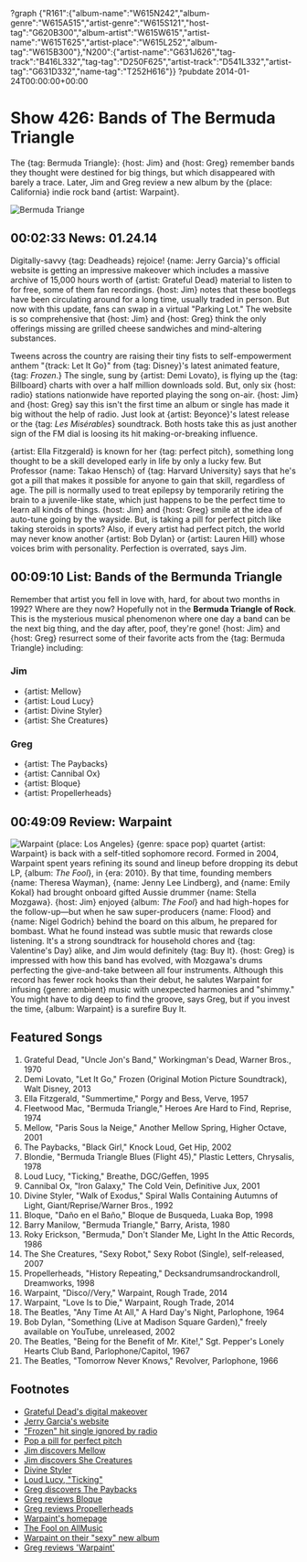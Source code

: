 ?graph {"R161":{"album-name":"W615N242","album-genre":"W615A515","artist-genre":"W615S121","host-tag":"G620B300","album-artist":"W615W615","artist-name":"W615T625","artist-place":"W615L252","album-tag":"W615B300"},"N200":{"artist-name":"G631J626","tag-track":"B416L332","tag-tag":"D250F625","artist-track":"D541L332","artist-tag":"G631D332","name-tag":"T252H616"}}
?pubdate 2014-01-24T00:00:00+00:00

# Show 426: Bands of The Bermuda Triangle

The {tag: Bermuda Triangle}: {host: Jim} and {host: Greg} remember bands they thought were destined for big things, but which disappeared with barely a trace. Later, Jim and Greg review a new album by the {place: California} indie rock band {artist: Warpaint}.

![Bermuda Triange](http://static.soundopinions.org/images/2014/bermudatriangle.jpg)

## 00:02:33 News: 01.24.14 
Digitally-savvy {tag: Deadheads} rejoice! {name: Jerry Garcia}'s official website is getting an impressive makeover which includes a massive archive of 15,000 hours worth of {artist: Grateful Dead} material to listen to for free, some of them fan recordings. {host: Jim} notes that these bootlegs have been circulating around for a long time, usually traded in person. But now with this update, fans can swap in a virtual "Parking Lot." The website is so comprehensive that {host: Jim} and {host: Greg} think the only offerings missing are grilled cheese sandwiches and mind-altering substances.

Tweens across the country are raising their tiny fists to self-empowerment anthem "{track: Let It Go}" from {tag: Disney}'s latest animated feature, {tag: *Frozen*.} The single, sung by {artist: Demi Lovato}, is flying up the {tag: Billboard} charts with over a half million downloads sold. But, only six {host: radio} stations nationwide have reported playing the song on-air. {host: Jim} and {host: Greg} say this isn't the first time an album or single has made it big without the help of radio. Just look at {artist: Beyonce}'s latest release or the {tag: *Les Misérables*} soundtrack. Both hosts take this as just another sign of the FM dial is loosing its hit making-or-breaking influence.

{artist: Ella Fitzgerald} is known for her {tag: perfect pitch}, something long thought to be a skill developed early in life by only a lucky few. But Professor {name: Takao Hensch} of {tag: Harvard University} says that he's got a pill that makes it possible for anyone to gain that skill, regardless of age. The pill is normally used to treat epilepsy by temporarily retiring the brain to a juvenile-like state, which just happens to be the perfect time to learn all kinds of things. {host: Jim} and {host: Greg} smile at the idea of auto-tune going by the wayside. But, is taking a pill for perfect pitch like taking steroids in sports? Also, if every artist had perfect pitch, the world may never know another {artist: Bob Dylan} or {artist: Lauren Hill} whose voices brim with personality. Perfection is overrated, says Jim. 

## 00:09:10 List: Bands of the Bermunda Triangle
Remember that artist you fell in love with, hard, for about two months in 1992? Where are they now? Hopefully not in the **Bermuda Triangle of Rock**. This is the mysterious musical phenomenon where one day a band can be the next big thing, and the day after, poof, they're gone! {host: Jim} and {host: Greg} resurrect some of their favorite acts from the {tag: Bermuda Triangle} including:

### Jim 
- {artist: Mellow}
- {artist: Loud Lucy}
- {artist: Divine Styler}
- {artist:  She Creatures}

### Greg
- {artist: The Paybacks}
- {artist: Cannibal Ox}
- {artist: Bloque}
- {artist: Propellerheads}

## 00:49:09 Review: Warpaint
![Warpaint](https://upload.wikimedia.org/wikipedia/en/thumb/d/d8/Warpaint_-_Warpaint_album.jpg/220px-Warpaint_-_Warpaint_album.jpg "305664605/725462668")
{place: Los Angeles} {genre: space pop} quartet {artist: Warpaint} is back with a self-titled sophomore record. Formed in 2004, Warpaint spent years refining its sound and lineup before dropping its debut LP, {album: *The Fool*}, in {era: 2010}. By that time, founding members {name: Theresa Wayman}, {name: Jenny Lee Lindberg}, and {name: Emily Kokal} had brought onboard gifted Aussie drummer {name: Stella Mozgawa}. {host: Jim} enjoyed {album: *The Fool*} and had high-hopes for the follow-up—but when he saw super-producers {name: Flood} and {name: Nigel Godrich} behind the board on this album, he prepared for bombast. What he found instead was subtle music that rewards close listening. It's a strong soundtrack for household chores and {tag: Valentine's Day} alike, and Jim would definitely {tag: Buy It}. {host: Greg} is impressed with how this band has evolved, with Mozgawa's drums perfecting the give-and-take between all four instruments. Although this record has fewer rock hooks than their debut, he salutes Warpaint for infusing {genre: ambient} music with unexpected harmonies and "shimmy." You might have to dig deep to find the groove, says Greg, but if you invest the time, {album: Warpaint} is a surefire Buy It.

## Featured Songs
1. Grateful Dead, "Uncle Jon's Band," Workingman's Dead, Warner Bros., 1970
1. Demi Lovato, "Let It Go," Frozen (Original Motion Picture Soundtrack), Walt Disney, 2013
1. Ella Fitzgerald, "Summertime," Porgy and Bess, Verve, 1957
1. Fleetwood Mac, "Bermuda Triangle," Heroes Are Hard to Find, Reprise, 1974
1. Mellow, "Paris Sous la Neige," Another Mellow Spring, Higher Octave, 2001
1. The Paybacks, "Black Girl," Knock Loud, Get Hip, 2002
1. Blondie, "Bermuda Triangle Blues (Flight 45)," Plastic Letters, Chrysalis, 1978
1. Loud Lucy, "Ticking," Breathe, DGC/Geffen, 1995
1. Cannibal Ox, "Iron Galaxy," The Cold Vein, Definitive Jux, 2001
1. Divine Styler, "Walk of Exodus," Spiral Walls Containing Autumns of Light, Giant/Reprise/Warner Bros., 1992
1. Bloque, "Daño en el Baño," Bloque de Busqueda, Luaka Bop, 1998
1. Barry Manilow, "Bermuda Triangle," Barry, Arista, 1980
1. Roky Erickson, "Bermuda," Don't Slander Me, Light In the Attic Records, 1986
1. The She Creatures, "Sexy Robot," Sexy Robot (Single), self-released, 2007
1. Propellerheads, "History Repeating," Decksandrumsandrockandroll, Dreamworks, 1998
1. Warpaint, "Disco//Very," Warpaint, Rough Trade, 2014
1. Warpaint, "Love Is to Die," Warpaint, Rough Trade, 2014
1. The Beatles, "Any Time At All," A Hard Day's Night, Parlophone, 1964
1. Bob Dylan, "Something (Live at Madison Square Garden)," freely available on YouTube, unreleased, 2002
1. The Beatles, "Being for the Benefit of Mr. Kite!," Sgt. Pepper's Lonely Hearts Club Band, Parlophone/Capitol, 1967
1. The Beatles, "Tomorrow Never Knows," Revolver, Parlophone, 1966

## Footnotes
- [Grateful Dead's digital makeover](http://www.rollingstone.com/music/news/jerry-garcia-gets-a-digital-makeover-20140117)
- [Jerry Garcia's website](http://jerrygarcia.com/)
- ["Frozen" hit single ignored by radio](http://www.billboard.com/biz/articles/news/radio/5876982/frozen-the-no-1-album-thats-been-ignored-by-radio)
- [Pop a pill for perfect pitch](http://www.npr.org/2014/01/04/259552442/want-perfect-pitch-you-could-pop-a-pill-for-that)
- [Jim discovers Mellow](http://www.jimdero.com/News2001/NewsSXSW2mar19.htm)
- [Jim discovers She Creatures](http://www.jimdero.com/News%202009/SXSWFemme.htm)
- [Divine Styler](http://www.allmusic.com/artist/divine-styler-mn0000178513)
- [Loud Lucy, "Ticking"](http://www.youtube.com/watch?v=iTGtcLZkU9c)
- [Greg discovers The Paybacks](http://articles.chicagotribune.com/2007-03-09/entertainment/0703080409_1_band-southwest-music-self-releasing)
- [Greg reviews Bloque](http://articles.chicagotribune.com/1998-10-11/news/9810110275_1_bloque-rock-en-espanol-bands-luaka-bop)
- [Greg reviews Propellerheads](http://articles.chicagotribune.com/1998-04-26/news/9804260375_1_la-soul-jungle-brothers-shirley-bassey)
- [Warpaint's homepage](http://warpaintwarpaint.com/)
- [The Fool on AllMusic](http://www.allmusic.com/album/the-fool-mw0002048627)
- [Warpaint on their "sexy" new album](http://www.theguardian.com/music/2014/jan/11/warpaint-sexy-new-album)
- [Greg reviews 'Warpaint'](http://www.chicagotribune.com/entertainment/music/turnitup/chi-warpaint-review-kot-20140121,0,5729270.column)

